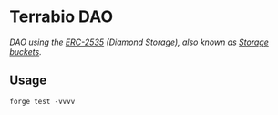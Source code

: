 # Terrabio DAO

_DAO using the [ERC-2535](https://github.com/mudgen/awesome-diamonds) (Diamond Storage), also known as [Storage buckets](https://github.com/dragonfly-xyz/useful-solidity-patterns/tree/main/patterns/explicit-storage-buckets)._

## Usage

```
forge test -vvvv
```
